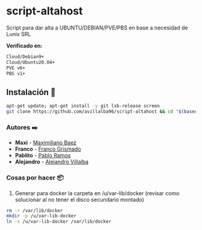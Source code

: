 # **script-altahost**

Script para dar alta a UBUNTU/DEBIAN/PVE/PBS en base a necesidad de Lunix SRL

**Verificado en:**

```bash
Cloud/Debian9+
Cloud/Ubuntu20.04+
PVE v6+
PBS v1+
```

## **Instalación** 🔧

```bash
apt-get update; apt-get install -y git lsb-release screen
git clone https://github.com/avillalba96/script-altahost && cd "$(basename "$_" .git)" && cd install && ./alta.lunixstart.sh
```

### **Autores** ✒️

* **Maxi** - [Maximiliano Baez](https://github.com/MaximilianoBz)
* **Franco** - [Franco Grismado](https://github.com/fgrismado)
* **Pablito** - [Pablo Ramos](https://github.com/avillalba96)
* **Alejandro** - [Alejandro Villalba](https://github.com/avillalba96)

### **Cosas por hacer** 📦

1. Generar para docker la carpeta en /u/var-lib/docker (revisar como solucionar al no tener el disco secundario montado)

```bash
rm -r /var/lib/docker
mkdir -p /u/var-lib-docker
ln -s /u/var-lib-docker /var/lib/docker
```
